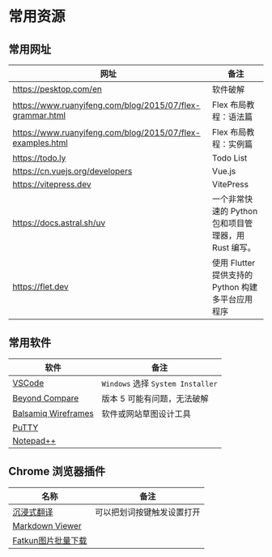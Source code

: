 # 常用资源

## 常用网址

| 网址                                                       | 备注                                                 |
| ---------------------------------------------------------- | ---------------------------------------------------- |
| https://pesktop.com/en                                     | 软件破解                                             |
| https://www.ruanyifeng.com/blog/2015/07/flex-grammar.html  | Flex 布局教程：语法篇                                |
| https://www.ruanyifeng.com/blog/2015/07/flex-examples.html | Flex 布局教程：实例篇                                |
| https://todo.ly                                            | Todo List                                            |
| https://cn.vuejs.org/developers                            | Vue.js                                               |
| https://vitepress.dev                                      | VitePress                                            |
| https://docs.astral.sh/uv                                  | 一个非常快速的 Python 包和项目管理器，用 Rust 编写。 |
| https://flet.dev                                           | 使用 Flutter 提供支持的 Python 构建多平台应用程序    |


## 常用软件


| 软件                                                                      | 备注                              |
| ------------------------------------------------------------------------- | --------------------------------- |
| [VSCode](https://code.visualstudio.com/)                                  | `Windows` 选择 `System Installer` |
| [Beyond Compare ](https://pesktop.com/en/windows/scooter-beyond-compare)  | 版本 5 可能有问题，无法破解       |
| [Balsamiq Wireframes](https://pesktop.com/en/windows/balsamiq_wireframes) | 软件或网站草图设计工具            |
| [PuTTY](https://pesktop.com/en/windows/putty)                             |                                   |
| [Notepad++](https://pesktop.com/en/windows/notepad)                       |                                   |


## Chrome 浏览器插件

| 名称                                                                                            | 备注                       |
| ----------------------------------------------------------------------------------------------- | -------------------------- |
| [沉浸式翻译](https://chromewebstore.google.com/detail/bpoadfkcbjbfhfodiogcnhhhpibjhbnh)         | 可以把划词按键触发设置打开 |
| [Markdown Viewer](https://chromewebstore.google.com/detail/ckkdlimhmcjmikdlpkmbgfkaikojcbjk)    |                            |
| [Fatkun图片批量下载](https://chromewebstore.google.com/detail/mojcdcedhidldcgaokbelcmffoaengkj) |                            |

